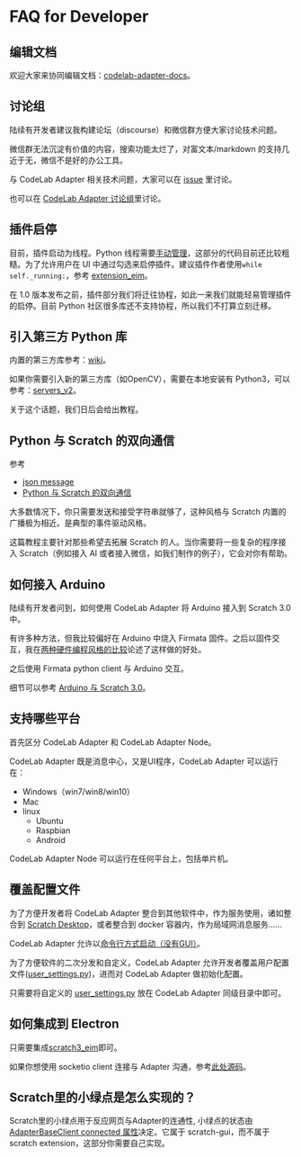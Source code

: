 # FAQ for Developer

## 编辑文档
欢迎大家来协同编辑文档：[codelab-adapter-docs](https://github.com/CodeLabClub/codelab-adapter-docs)。

## 讨论组
陆续有开发者建议我构建论坛（discourse）和微信群方便大家讨论技术问题。

微信群无法沉淀有价值的内容，搜索功能太烂了，对富文本/markdown 的支持几近于无，微信不是好的办公工具。

与 CodeLab Adapter 相关技术问题，大家可以在 [issue](https://github.com/CodeLabClub/codelab_adapter_extensions/issues) 里讨论。

也可以在 [CodeLab Adapter 讨论组](https://forums.codelab.club/c/codelab-adapter)里讨论。

## 插件启停
目前，插件启动为线程。Python 线程需要[手动管理](https://python3-cookbook.readthedocs.io/zh_CN/latest/c12/p01_start_stop_thread.html)，这部分的代码目前还比较粗糙。为了允许用户在 UI 中通过勾选来启停插件。建议插件作者使用`while self._running:`，参考 [extension_eim](https://github.com/CodeLabClub/codelab_adapter_extensions/blob/master/extensions_v3/extension_eim.py)。


在 1.0 版本发布之前，插件部分我们将迁往协程，如此一来我们就能轻易管理插件的启停。目前 Python 社区很多库还不支持协程，所以我们不打算立刻迁移。

## 引入第三方 Python 库

内置的第三方库参考：[wiki](https://github.com/CodeLabClub/codelab_adapter_extensions/wiki)。

如果你需要引入新的第三方库（如OpenCV），需要在本地安装有 Python3，可以参考：[servers_v2](https://github.com/CodeLabClub/codelab_adapter_extensions/tree/master/servers_v2)。

关于这个话题，我们日后会给出教程。

<!--
Python 社区有海量的第三方库，开发者可以将其引入插件中。

方法是使用`sys.path.append`，如果希望在插件中使用本机 Python3 已安装的库（推荐`pip3 install xxx --user`），则将其添加到插件头部：`import sys;sys.path.append("/Users/wuwenjie/Library/Python/3.6/lib/python/site-packages")`，完整的示例参考： [extension_third_party_library](https://github.com/CodeLabClub/codelab_adapter_extensions/blob/master/extension_third_party_library.py)。

`/Users/wuwenjie/Library/Python/3.6/lib/python/site-packages`可通过`python3 -m site --user-site`看到。你也可以使用 virtualenv 创建的虚拟目录。

有些库引入的时候可能会有问题，一些复杂库，建议使用 subprocess 跑为子进程。
-->


## Python 与 Scratch 的双向通信
参考

*  [json message](/dev_guide/json-message/)
*  [Python 与 Scratch 的双向通信](https://wwj718.github.io/python-scratch-with-adapter.html)


大多数情况下，你只需要发送和接受字符串就够了，这种风格与 Scratch 内置的广播极为相近。是典型的事件驱动风格。

这篇教程主要针对那些希望去拓展 Scratch 的人。当你需要将一些复杂的程序接入 Scratch（例如接入 AI 或者接入微信，如我们制作的例子），它会对你有帮助。

## 如何接入 Arduino
陆续有开发者问到，如何使用 CodeLab Adapter 将 Arduino 接入到 Scratch 3.0 中。

有许多种方法，但我比较偏好在 Arduino 中烧入 Firmata 固件。之后以固件交互，我在[两种硬件编程风格的比较](https://wwj718.github.io/Hardware-Programming-style.html)论述了这样做的好处。

之后使用 Firmata python client 与 Arduino 交互。

细节可以参考 [Arduino 与 Scratch 3.0](https://wwj718.github.io/Scratch3-adapter-Arduino-scratch.html)。

## 支持哪些平台
首先区分 CodeLab Adapter 和 CodeLab Adapter Node。

CodeLab Adapter 既是消息中心，又是UI程序，CodeLab Adapter 可以运行在：

*  Windows（win7/win8/win10）
*  Mac
*  linux
    *  Ubuntu
    *  Raspbian
    *  Android

CodeLab Adapter Node 可以运行在任何平台上，包括单片机。

## 覆盖配置文件
为了方便开发者将 CodeLab Adapter 整合到其他软件中，作为服务使用，诸如整合到 [Scratch Desktop](https://github.com/LLK/scratch-desktop)，或者整合到 docker 容器内，作为局域网消息服务……

CodeLab Adapter 允许以[命令行方式启动（没有GUI）](/user_guide/FAQ/#_4)。

为了方便软件的二次分发和自定义，CodeLab Adapter 允许开发者覆盖用户配置文件([user_settings.py](/user_guide/settings/))，进而对 CodeLab Adapter 做初始化配置。

只需要将自定义的 [user_settings.py](/user_guide/settings/) 放在 CodeLab Adapter 同级目录中即可。

## 如何集成到 Electron

只需要集成[scratch3_eim](https://github.com/CodeLabClub/scratch3_eim)即可。

如果你想使用 socketio client 连接与 Adapter 沟通，参考[此处源码](https://github.com/CodeLabClub/scratch3_eim/blob/v3/codelab_adapter_base.js#L61)。

## Scratch里的小绿点是怎么实现的？

Scratch里的小绿点用于反应网页与Adapter的连通性, 小绿点的状态由[AdapterBaseClient connected 属性](https://github.com/CodeLabClub/scratch3_eim/blob/v3/codelab_adapter_base.js)决定。它属于 scratch-gui，而不属于scratch extension，这部分你需要自己实现。